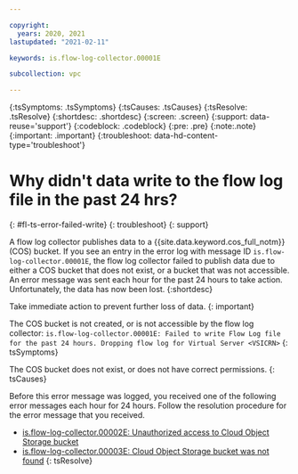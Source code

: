 ```yaml
---

copyright:
  years: 2020, 2021
lastupdated: "2021-02-11"

keywords: is.flow-log-collector.00001E

subcollection: vpc

---
```


{:tsSymptoms: .tsSymptoms}
{:tsCauses: .tsCauses}
{:tsResolve: .tsResolve}
{:shortdesc: .shortdesc}
{:screen: .screen}
{:support: data-reuse='support'}
{:codeblock: .codeblock}
{:pre: .pre}
{:note:.note}
{:important: .important}
{:troubleshoot: data-hd-content-type='troubleshoot'}

# Why didn't data write to the flow log file in the past 24 hrs?
{: #fl-ts-error-failed-write}
{: troubleshoot}
{: support}

A flow log collector publishes data to a {{site.data.keyword.cos_full_notm}} (COS) bucket. If you see an entry in the error log with message ID `is.flow-log-collector.00001E`, the flow log collector failed to publish data due to either a COS bucket that does not exist, or a bucket that was not accessible. An error message was sent each hour for the past 24 hours to take action. Unfortunately, the data has now been lost. 
{:shortdesc}

Take immediate action to prevent further loss of data.
{: important}

The COS bucket is not created, or is not accessible by the flow log collector: 
   `is.flow-log-collector.00001E: Failed to write Flow Log file for the past 24 hours. Dropping flow log for Virtual Server <VSICRN>`
{: tsSymptoms}

The COS bucket does not exist, or does not have correct permissions.
{: tsCauses}

Before this error message was logged, you received one of the following error messages each hour for 24 hours. Follow the resolution procedure for the error message that you received.
   * [is.flow-log-collector.00002E: Unauthorized access to Cloud Object Storage bucket <BucketName>](/docs/vpc?topic=vpc-fl-ts-error-unauth-access-cos)
   * [is.flow-log-collector.00003E: Cloud Object Storage bucket <BucketName> was not found](/docs/vpc?topic=vpc-fl-ts-error-cos-bucket)
{: tsResolve}
 
